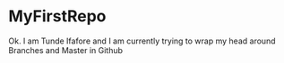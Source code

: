 # MyFirstRepo

Ok. I am Tunde Ifafore and I am currently trying to wrap my head around Branches and Master in Github
